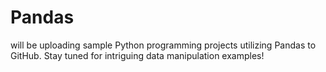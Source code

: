 # Pandas
  will be uploading sample Python programming projects utilizing Pandas to GitHub. Stay tuned for intriguing data manipulation examples!
